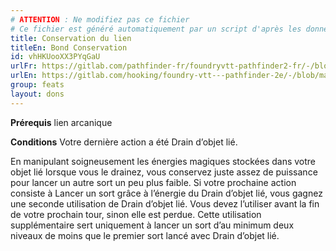 ```yaml
---
# ATTENTION : Ne modifiez pas ce fichier
# Ce fichier est généré automatiquement par un script d'après les données du module Foundry VTT officiel et de sa traduction
title: Conservation du lien
titleEn: Bond Conservation
id: vhHKUooXX3PYqGaU
urlFr: https://gitlab.com/pathfinder-fr/foundryvtt-pathfinder2-fr/-/blob/master/data/feats/vhHKUooXX3PYqGaU.htm
urlEn: https://gitlab.com/hooking/foundry-vtt---pathfinder-2e/-/blob/master/packs/data/feats.db/bond-conservation.json
group: feats
layout: dons
---
```

**Prérequis** lien arcanique

**Conditions** Votre dernière action a été Drain d’objet lié.

En manipulant soigneusement les énergies magiques stockées dans votre objet lié lorsque vous le drainez, vous conservez juste assez de puissance pour lancer un autre sort un peu plus faible. Si votre prochaine action consiste à Lancer un sort grâce à l’énergie du Drain d’objet lié, vous gagnez une seconde utilisation de Drain d’objet lié. Vous devez l’utiliser avant la fin de votre prochain tour, sinon elle est perdue. Cette utilisation supplémentaire sert uniquement à lancer un sort d’au minimum deux niveaux de moins que le premier sort lancé avec Drain d’objet lié.


